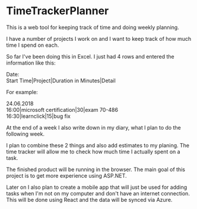 # TimeTrackerPlanner
This is a web tool for keeping track of time and doing weekly planning.

I have a number of projects I work on and I want to keep track of how much time I spend on each.

So far I've been doing this in Excel.
I just had 4 rows and entered the information like this:

Date:\
Start Time|Project|Duration in Minutes|Detail

For example:

24.06.2018\
16:00|microsoft certification|30|exam 70-486\
16:30|learnclick|15|bug fix

At the end of a week I also write down in my diary, what I plan to do the following week.

I plan to combine these 2 things and also add estimates to my planing. The time tracker will allow me to check how
much time I actually spent on a task.

The finished product will be running in the browser. The main goal of this project is to get more experience using ASP.NET.

Later on I also plan to create a mobile app that will just be used for adding tasks when I'm not on my computer and don't have an
internet connection. This will be done using React and the data will be synced via Azure.
